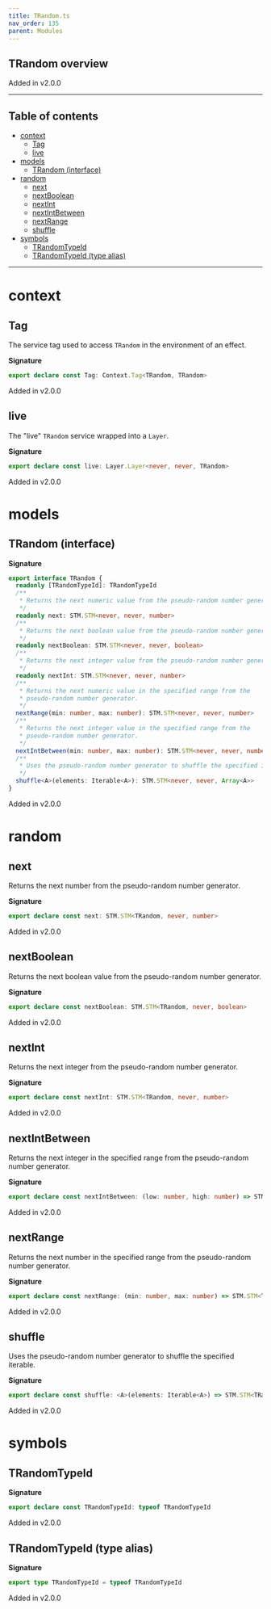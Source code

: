 ```yaml
---
title: TRandom.ts
nav_order: 135
parent: Modules
---
```


## TRandom overview

Added in v2.0.0

---

<h2 class="text-delta">Table of contents</h2>

- [context](#context)
  - [Tag](#tag)
  - [live](#live)
- [models](#models)
  - [TRandom (interface)](#trandom-interface)
- [random](#random)
  - [next](#next)
  - [nextBoolean](#nextboolean)
  - [nextInt](#nextint)
  - [nextIntBetween](#nextintbetween)
  - [nextRange](#nextrange)
  - [shuffle](#shuffle)
- [symbols](#symbols)
  - [TRandomTypeId](#trandomtypeid)
  - [TRandomTypeId (type alias)](#trandomtypeid-type-alias)

---

# context

## Tag

The service tag used to access `TRandom` in the environment of an effect.

**Signature**

```ts
export declare const Tag: Context.Tag<TRandom, TRandom>
```

Added in v2.0.0

## live

The "live" `TRandom` service wrapped into a `Layer`.

**Signature**

```ts
export declare const live: Layer.Layer<never, never, TRandom>
```

Added in v2.0.0

# models

## TRandom (interface)

**Signature**

```ts
export interface TRandom {
  readonly [TRandomTypeId]: TRandomTypeId
  /**
   * Returns the next numeric value from the pseudo-random number generator.
   */
  readonly next: STM.STM<never, never, number>
  /**
   * Returns the next boolean value from the pseudo-random number generator.
   */
  readonly nextBoolean: STM.STM<never, never, boolean>
  /**
   * Returns the next integer value from the pseudo-random number generator.
   */
  readonly nextInt: STM.STM<never, never, number>
  /**
   * Returns the next numeric value in the specified range from the
   * pseudo-random number generator.
   */
  nextRange(min: number, max: number): STM.STM<never, never, number>
  /**
   * Returns the next integer value in the specified range from the
   * pseudo-random number generator.
   */
  nextIntBetween(min: number, max: number): STM.STM<never, never, number>
  /**
   * Uses the pseudo-random number generator to shuffle the specified iterable.
   */
  shuffle<A>(elements: Iterable<A>): STM.STM<never, never, Array<A>>
}
```

Added in v2.0.0

# random

## next

Returns the next number from the pseudo-random number generator.

**Signature**

```ts
export declare const next: STM.STM<TRandom, never, number>
```

Added in v2.0.0

## nextBoolean

Returns the next boolean value from the pseudo-random number generator.

**Signature**

```ts
export declare const nextBoolean: STM.STM<TRandom, never, boolean>
```

Added in v2.0.0

## nextInt

Returns the next integer from the pseudo-random number generator.

**Signature**

```ts
export declare const nextInt: STM.STM<TRandom, never, number>
```

Added in v2.0.0

## nextIntBetween

Returns the next integer in the specified range from the pseudo-random number
generator.

**Signature**

```ts
export declare const nextIntBetween: (low: number, high: number) => STM.STM<TRandom, never, number>
```

Added in v2.0.0

## nextRange

Returns the next number in the specified range from the pseudo-random number
generator.

**Signature**

```ts
export declare const nextRange: (min: number, max: number) => STM.STM<TRandom, never, number>
```

Added in v2.0.0

## shuffle

Uses the pseudo-random number generator to shuffle the specified iterable.

**Signature**

```ts
export declare const shuffle: <A>(elements: Iterable<A>) => STM.STM<TRandom, never, A[]>
```

Added in v2.0.0

# symbols

## TRandomTypeId

**Signature**

```ts
export declare const TRandomTypeId: typeof TRandomTypeId
```

Added in v2.0.0

## TRandomTypeId (type alias)

**Signature**

```ts
export type TRandomTypeId = typeof TRandomTypeId
```

Added in v2.0.0

